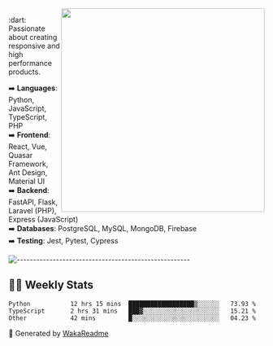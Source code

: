 <img src="https://github-readme-stats.vercel.app/api?username=iguit0&show_icons=true&include_all_commits=true&count_private=true&theme=dracula" min-width="400px" max-width="400px" width="400px" align="right" />

<p align="left"> 
  :dart: Passionate about creating responsive and high performance products.
</p>

<p align="left">
  ➡️ <strong>Languages</strong>: Python, JavaScript, TypeScript, PHP<br>
  ➡️ <strong>Frontend</strong>: React, Vue, Quasar Framework, Ant Design, Material UI<br>
  ➡️ <strong>Backend</strong>: FastAPI, Flask, Laravel (PHP), Express (JavaScript)<br>
  ➡️ <strong>Databases</strong>: PostgreSQL, MySQL, MongoDB, Firebase<br>
  ➡️ <strong>Testing</strong>: Jest, Pytest, Cypress<br>
</p>

![-----------------------------------------------------](https://raw.githubusercontent.com/andreasbm/readme/master/assets/lines/vintage.png)

## :man_technologist: Weekly Stats
<!--START_SECTION:waka-->

```text
Python           12 hrs 15 mins  ██████████████████▒░░░░░░   73.93 %
TypeScript       2 hrs 31 mins   ███▓░░░░░░░░░░░░░░░░░░░░░   15.21 %
Other            42 mins         █░░░░░░░░░░░░░░░░░░░░░░░░   04.23 %
```

<!--END_SECTION:waka-->

🚀 Generated by [WakaReadme](https://github.com/athul/waka-readme)
